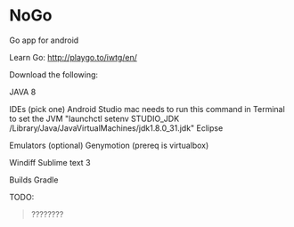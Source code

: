 # NoGo
Go app for android

Learn Go:
http://playgo.to/iwtg/en/

Download the following:

JAVA 8

IDEs (pick one)
Android Studio
    mac needs to run this command in Terminal to set the JVM
    "launchctl setenv STUDIO_JDK /Library/Java/JavaVirtualMachines/jdk1.8.0_31.jdk"
Eclipse

Emulators (optional)
Genymotion (prereq is virtualbox)

Windiff
Sublime text 3

Builds
Gradle

TODO:
>????????